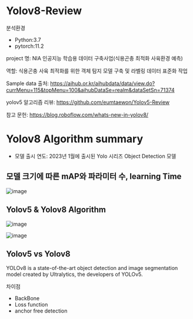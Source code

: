 # Yolov8-Review

 분석환경
- Python:3.7
- pytorch:11.2

project 명: NIA 인공지능 학습용 데이터 구축사업(식용곤충 최적화 사육환경 예측)

역할: 식용곤충 사육 최적화를 위한 객체 탐지 모델 구축 및 라벨링 데이터 표준화 작업 

Sample data 출처: https://aihub.or.kr/aihubdata/data/view.do?currMenu=115&topMenu=100&aihubDataSe=realm&dataSetSn=71374

yolov5 알고리즘 리뷰: https://github.com/eumtaewon/Yolov5-Review

참고 문헌: https://blog.roboflow.com/whats-new-in-yolov8/

# Yolov8 Algorithm summary

- 모델 출시 연도: 2023년 1월에 출시된 Yolo 시리즈 Object Detection 모델

## 모델 크기에 따른 mAP와 파라미터 수, learning Time

![image](https://github.com/eumtaewon/Yolov8-Review/assets/104436260/74190398-6f60-4459-ab40-6920fee5b029)

## Yolov5 & Yolov8 Algorithm

![image](https://github.com/eumtaewon/Yolov8-Review/assets/104436260/1dcf5026-f050-4c05-ae48-2226003007b5)


![image](https://github.com/eumtaewon/Yolov8-Review/assets/104436260/b0fb5341-d12b-4625-a2b1-8303dd643699)

## Yolov5 vs Yolov8

YOLOv8 is a state-of-the-art object detection and image segmentation model created by Ultralytics, the developers of YOLOv5.

차이점

- BackBone
- Loss function
- anchor free detection
  

